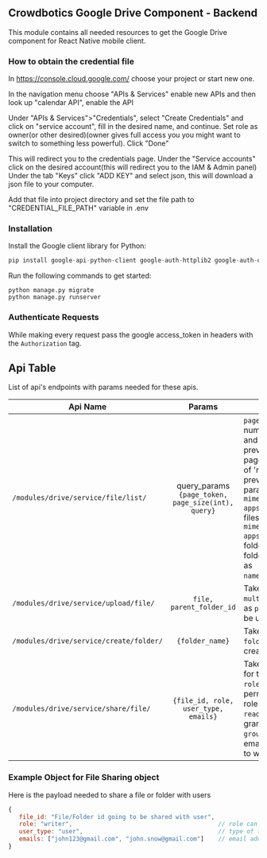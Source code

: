 ## Crowdbotics Google Drive Component - Backend

This module contains all needed resources to get the Google Drive component for React
Native mobile client.


### How to obtain the credential file 
In https://console.cloud.google.com/ choose your project or start new one.

In the navigation menu choose "APIs & Services" enable new APIs and then look up "calendar API", enable the API

Under "APIs & Services">"Credentials", select "Create Credentials" and click on "service account", fill in the desired name, and continue. Set role as owner(or other desired)(owner gives full access you you might want to switch to something less powerful). Click "Done"

This will redirect you to the credentials page. Under the "Service accounts" click on the desired account(this will redirect you to the IAM & Admin panel) Under the tab "Keys" click "ADD KEY" and select json, this will download a json file to your computer.

Add that file into project directory and set the file path to "CREDENTIAL_FILE_PATH" variable in .env

### Installation
Install the Google client library for Python:

```py
pip install google-api-python-client google-auth-httplib2 google-auth-oauthlib
```

Run the following commands to get started:

```
python manage.py migrate
python manage.py runserver
```

### Authenticate Requests 
While making every request pass the google access_token in headers with the `Authorization` tag.

## Api Table
List of api's endpoints with params needed for these apis.

| Api Name                             |                         Params                         | Description     |
| -------------------------------------|:------------------------------------------------------:|-----------------|
| `/modules/drive/service/file/list/` | query_params `{page_token, page_size(int), query}`| `page_size` refers to the maximum number of files to return per page and `page_token` for continuing a previous list request on the next page. This should be set to the value of 'nextPageToken' from the previous response. Pass the query param `query` as `mimeType!='application/vnd.google-apps.folder'` if you want to get only files.  Pass the query param `query` as `mimeType='application/vnd.google-apps.folder'` if you want to get only folders. To get a specific file or folder pass the query param `query` as `name='file_name_with_extension'`.|
| `/modules/drive/service/upload/file/` | `file, parent_folder_id`  | Takes a file with `content-type: multipart/form-data`,and folder_id as `parent_folder_id` where file will be uploaded. |
| `/modules/drive/service/create/folder/` | `{folder_name}` | Takes object containing the `folder_name` who is going to be created. |
| `/modules/drive/service/share/file/` | `{file_id, role, user_type, emails}` | Takes an object containing `file_id` for the file beign shared with users, `role` The role granted for the permissions. Supported values for role are `[writer, commenter, reader]`.  `user_type` The type of the grantee. Valid values are: `[user, group, domain, anyone]`. `emails` The email addresses of the user or group to with file is being shared.|



### Example Object for File Sharing object
Here is the payload needed to share a file or folder with users

```javascript
{
   file_id: "File/Folder id going to be shared with user",
   role: "writer",                                         // role can be: reader(only reade permisions) or writer(reade and write permisions)
   user_type: "user",                                      // type of the user: user, anyone
   emails: ["john123@gmail.com", "john.snow@gmail.com"]    // email address of the users sharing file with only if the "user_type=user"
}
```

